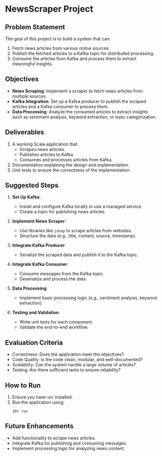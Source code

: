 # NewsScraper Project

## Problem Statement
The goal of this project is to build a system that can:
1. Fetch news articles from various online sources.
2. Publish the fetched articles to a Kafka topic for distributed processing.
3. Consume the articles from Kafka and process them to extract meaningful insights.

## Objectives
- **News Scraping**: Implement a scraper to fetch news articles from multiple sources.
- **Kafka Integration**: Set up a Kafka producer to publish the scraped articles and a Kafka consumer to process them.
- **Data Processing**: Analyze the consumed articles to extract insights such as sentiment analysis, keyword extraction, or topic categorization.

## Deliverables
1. A working Scala application that:
   - Scrapes news articles.
   - Publishes articles to Kafka.
   - Consumes and processes articles from Kafka.
2. Documentation explaining the design and implementation.
3. Unit tests to ensure the correctness of the implementation.

## Suggested Steps
1. **Set Up Kafka**:
   - Install and configure Kafka locally or use a managed service.
   - Create a topic for publishing news articles.

2. **Implement News Scraper**:
   - Use libraries like `jsoup` to scrape articles from websites.
   - Structure the data (e.g., title, content, source, timestamp).

3. **Integrate Kafka Producer**:
   - Serialize the scraped data and publish it to the Kafka topic.

4. **Integrate Kafka Consumer**:
   - Consume messages from the Kafka topic.
   - Deserialize and process the data.

5. **Data Processing**:
   - Implement basic processing logic (e.g., sentiment analysis, keyword extraction).

6. **Testing and Validation**:
   - Write unit tests for each component.
   - Validate the end-to-end workflow.

## Evaluation Criteria
- Correctness: Does the application meet the objectives?
- Code Quality: Is the code clean, modular, and well-documented?
- Scalability: Can the system handle a large volume of articles?
- Testing: Are there sufficient tests to ensure reliability?


## How to Run
1. Ensure you have `sbt` installed.
2. Run the application using:
   ```
   sbt run
   ```

## Future Enhancements
- Add functionality to scrape news articles.
- Integrate Kafka for publishing and consuming messages.
- Implement processing logic for analyzing news content.
